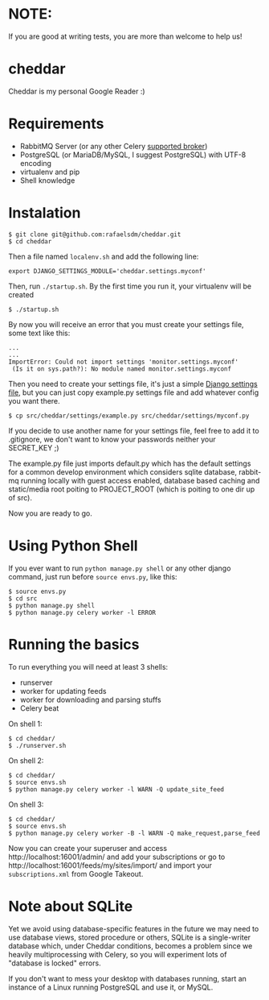 NOTE:
=====

If you are good at writing tests, you are more than welcome to help us!


cheddar
=======

Cheddar is my personal Google Reader :)


Requirements
============

 * RabbitMQ Server (or any other Celery [supported broker](http://docs.celeryproject.org/en/latest/getting-started/brokers/index.html))
 * PostgreSQL (or MariaDB/MySQL, I suggest PostgreSQL) with UTF-8 encoding
 * virtualenv and pip
 * Shell knowledge
 

Instalation
===========

	$ git clone git@github.com:rafaelsdm/cheddar.git
	$ cd cheddar


Then a file named `localenv.sh` and add the following line:
	
	export DJANGO_SETTINGS_MODULE='cheddar.settings.myconf'


Then, run `./startup.sh`. By the first time you run it, your virtualenv will be 
created 

	
	$ ./startup.sh
	
By now you will receive an error that you must create your settings file,
some text like this:

    ...
    ...
    ImportError: Could not import settings 'monitor.settings.myconf' 
     (Is it on sys.path?): No module named monitor.settings.myconf
     

Then you need to create your settings file, it's just a simple [Django settings file](https://docs.djangoproject.com/en/1.5/ref/settings/),
but you can just copy example.py settings file and add whatever config you want
there.

    $ cp src/cheddar/settings/example.py src/cheddar/settings/myconf.py
     
If you decide to use another name for your settings file, feel free to add it to
.gitignore, we don't want to know your passwords neither your SECRET_KEY ;) 

The example.py file just imports default.py which has the default settings for a
common develop environment which considers sqlite database, rabbit-mq running 
locally with guest access enabled, database based caching and static/media root
poiting to PROJECT_ROOT (which is poiting to one dir up of src).

Now you are ready to go.


Using Python Shell
==================

If you ever want to run `python manage.py shell` or any other django command, 
just run before `source envs.py`, like this:

    $ source envs.py
    $ cd src
    $ python manage.py shell
    $ python manage.py celery worker -l ERROR


Running the basics
==================

To run everything you will need at least 3 shells:

 * runserver
 * worker for updating feeds
 * worker for downloading and parsing stuffs
 * Celery beat
 
On shell 1:

    $ cd cheddar/
    $ ./runserver.sh
    
    
On shell 2:

    $ cd cheddar/
    $ source envs.sh
    $ python manage.py celery worker -l WARN -Q update_site_feed
    

On shell 3:

    $ cd cheddar/
    $ source envs.sh
    $ python manage.py celery worker -B -l WARN -Q make_request,parse_feed
    

Now you can create your superuser and access http://localhost:16001/admin/ and
add your subscriptions or go to http://localhost:16001/feeds/my/sites/import/
and import your `subscriptions.xml` from Google Takeout.
     

Note about SQLite
=================

Yet we avoid using database-specific features in the future we may need to use
database views, stored procedure or others, SQLite is a single-writer database
which, under Cheddar conditions, becomes a problem since we heavily 
multiprocessing with Celery, so you will experiment lots of "database is locked"
errors.

If you don't want to mess your desktop with databases running, start an instance
of a Linux running PostgreSQL and use it, or MySQL.
